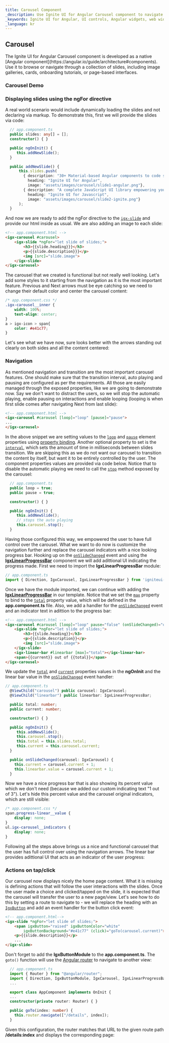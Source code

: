 ```yaml
---
title: Carousel Component
_description: Use Ignite UI for Angular Carousel component to navigate through a collection of slides, cards or page-based interfaces with endless programmatic features.
_keywords: Ignite UI for Angular, UI controls, Angular widgets, web widgets, UI widgets, Angular, Native Angular Components Suite, Native Angular Controls, Native Angular Components Library, Angular Carousel component, Angular Carousel control
_language: kr
---
```


## Carousel
<p class="highlight">The Ignite UI for Angular Carousel component is developed as a native [Angular component](https://angular.io/guide/architecture#components). Use it to browse or navigate through a collection of slides, including image galleries, cards, onboarding tutorials, or page-based interfaces.</p>
<div class="divider"></div>

### Carousel Demo

<code-view style="height: 620px" 
           data-demos-base-url="{environment:demosBaseUrl}" 
           iframe-src="{environment:demosBaseUrl}/layouts/carousel-sample-4" >
</code-view>


### Displaying slides using the ngFor directive

A real world scenario would include dynamically loading the slides and not declaring via markup. To demonstrate this, first we will provide the slides via code:

```typescript
  // app.component.ts
  public slides: any[] = [];
  constructor() { }

  public ngOnInit() {
     this.addNewSlide();
  }

  public addNewSlide() {
      this.slides.push(
        { description: "30+ Material-based Angular components to code speedy web apps faster.",
          heading: "Ignite UI for Angular",
          image: "assets/images/carousel/slide1-angular.png"},
        { description: "A complete JavaScript UI library empowering you to build data-rich responsive web apps.",
          heading: "Ignite UI for Javascript",
          image: "assets/images/carousel/slide2-ignite.png"}
      );
  }
```
And now we are ready to add the ngFor directive to the [`igx-slide`]({environment:angularApiUrl}/classes/igxslidecomponent.html) and provide our html inside as usual. We are also adding an image to each slide:

```html
<!-- app.component.html -->
<igx-carousel #carousel>
    <igx-slide *ngFor="let slide of slides;">
        <h3>{{slide.heading}}}</h3>
        <p>{{slide.description}}}</p>
        <img [src]="slide.image">
    </igx-slide>
</igx-carousel>
```

The carousel that we created is functional but not really well looking. Let's add some styles to it starting from the navigation as it is the most important feature. Previous and Next arrows must be eye catching so we need to change their default color and center the carousel content:

```css
/* app.component.css */
.igx-carousel__inner {
    width: 100%;
    text-align: center; 
}
a > igx-icon > span{
    color: #e41c77;
}
```

Let's see what we have now, sure looks better with the arrows standing out clearly on both sides and all the content centered:


<code-view style="height: 600px" 
           data-demos-base-url="{environment:demosBaseUrl}" 
           iframe-src="{environment:demosBaseUrl}/layouts/carousel-sample-2" >
</code-view>


### Navigation

As mentioned navigation and transition are the most important carousel features. One should make sure that the transition interval, auto playing and pausing are configured as per the requirements. All those are easily managed through the exposed properties, like we are going to demonstrate now. Say we don't want to distract the users, so we will stop the automatic playing, enable pausing on interactions and enable looping (looping is when first slide comes after navigating Next from last slide):

```html
<!-- app.component.html -->
<igx-carousel #carousel [loop]="loop" [pause]="pause">
...
</igx-carousel>
```
In the above snippet we are setting values to the [`loop`]({environment:angularApiUrl}/classes/igxcarouselcomponent.html#loop) and [`pause`]({environment:angularApiUrl}/classes/igxcarouselcomponent.html#pause) element properties using [property binding](https://angular.io/guide/template-syntax#property-binding). Another optional property to set is the [`interval`]({environment:angularApiUrl}/classes/igxcarouselcomponent.html#interval), which sets the amount of time in milliseconds between slides transition. We are skipping this as we do not want our carousel to transition the content by itself, but want it to be entirely controlled by the user. The component properties values are provided via code below. Notice that to disable the automatic playing we need to call the [`stop`]({environment:angularApiUrl}/classes/igxcarouselcomponent.html#stop) method exposed by the carousel:

```typescript
  // app.component.ts
  public loop = true;
  public pause = true;

  constructor() { }

  public ngOnInit() {
     this.addNewSlide();
     // stops the auto playing
     this.carousel.stop();
  }
```
Having those configured this way, we empowered the user to have full control over the carousel. What we want to do now is customize the navigation further and replace the carousel indicators with a nice looking progress bar. Hooking up on the [`onSlideChanged`]({environment:angularApiUrl}/classes/igxcarouselcomponent.html#onslidechanged) event and using the [**IgxLinearProgressBar**]({environment:angularApiUrl}/classes/igxlinearprogressbarcomponent.html) component we will add adittional UI indicating the progress made. First we need to import the **IgxLinearProgressBar** module:

```typescript
// app.component.ts
import { Direction, IgxCarousel, IgxLinearProgressBar } from 'igniteui-angular';
```
Once we have the module imported, we can continue with adding the [**IgxLinearProgressBar**]({environment:angularApiUrl}/classes/igxlinearprogressbarcomponent.html) in our template. Notice that we set the [`max`]({environment:angularApiUrl}/classes/igxlinearprogressbarcomponent.html#max) property to bind to the [`total`]({environment:angularApiUrl}/classes/igxcarouselcomponent.html#total) property value, which will be defined in the **app.component.ts** file. Also, we add a handler for the [`onSlideChanged`]({environment:angularApiUrl}/classes/igxcarouselcomponent.html#onslidechanged) event and an indicator text in adittion to the progress bar:

```html
<!-- app.component.html -->
<igx-carousel #carousel [loop]="loop" pause="false" (onSlideChanged)="onSlideChanged(carousel)">
    <igx-slide *ngFor="let slide of slides;">
        <h3>{{slide.heading}}</h3>
        <p>{{slide.description}}</p>
        <img [src]="slide.image">
    </igx-slide>
    <igx-linear-bar #linearbar [max]="total"></igx-linear-bar>
    <span>{{current}} out of {{total}}</span>
</igx-carousel>
```

We update the [`total`]({environment:angularApiUrl}/classes/igxcarouselcomponent.html#total) and [`current`]({environment:angularApiUrl}/classes/igxcarouselcomponent.html#current) properties values in the **ngOnInit** and the linear bar value in the [`onSlideChanged`]({environment:angularApiUrl}/classes/igxcarouselcomponent.html#onslidechanged) event handler:

```typescript
// app.component.ts
  @ViewChild("carousel") public carousel: IgxCarousel;
  @ViewChild("linearbar") public linearbar: IgxLinearProgressBar;

  public total: number;
  public current: number;

  constructor() { }

  public ngOnInit() {
     this.addNewSlide();
     this.carousel.stop();
     this.total = this.slides.total;
     this.current = this.carousel.current;
  }

  public onSlideChanged(carousel: IgxCarousel) {
    this.current = carousel.current + 1;
    this.linearbar.value = carousel.current + 1;
  }
```
Now we have a nice progress bar that is also showing its percent value which we don't need (because we added our custom indicating text "1 out of 3"). Let's hide this percent value and the carousel original indicators, which are still visible:

```css
/* app.component.css */
span.progress-linear__value {
    display: none;
}
ul.igx-carousel__indicators {
    display: none;
}
```

Following all the steps above brings us a nice and functional carousel that the user has full control over using the navigation arrows. The linear bar provides adittional UI that acts as an indicator of the user progress:


<code-view style="height: 550px" 
           data-demos-base-url="{environment:demosBaseUrl}" 
           iframe-src="{environment:demosBaseUrl}/layouts/carousel-sample-3" >
</code-view>


### Actions on tap/click
Our carousel now displays nicely the home page content. What it is missing is defining actions that will follow the user interactions with the slides. Once the user made a choice and clicked/tapped on the slide, it is expected that the carousel will transfer the user to a new page/view. Let's see how to do this by setting a route to navigate to - we will replace the heading with an [`IgxButton`]({environment:angularApiUrl}/classes/igxbuttondirective.html) and  add an event handler for the button click event:

```html
<!-- app.component.html-->
<igx-slide *ngFor="let slide of slides;">
    <span igxButton="raised" igxButtonColor="white" 
        igxButtonBackground="#e41c77" (click)="goTo(carousel.current)">{{slide.heading}}</span>
    <p>{{slide.description}}</p>
    ...
</igx-slide>
```
Don't forget to add the **IgxButtonModule** to the **app.component.ts**. The `goto()` function will use the [Angular router](https://angular.io/guide/router) to navigate to another view:

```typescript
  // app.component.ts
  import { Router } from "@angular/router";
  import { Direction, IgxButtonModule, IgxCarousel, IgxLinearProgressBar } from 'igniteui-angular';
  ...

  export class AppComponent implements OnInit {
  ...
  constructor(private router: Router) { }

  public goTo(index: number) {
    this.router.navigate(["/details", index]);
  }
```
Given this configuration, the router matches that URL to the given route path **/details:index** and displays the corresponding page:

<div class="sample-container loading" style="height: 620px">
    <iframe data-src='{environment:demosBaseUrl}/layouts/carousel-sample-4' width="100%" height="100%" seamless frameBorder="0" class="lazyload"></iframe>
</div>

###API References
<div class="divider--half"></div>

* [IgxCarouselComponent]({environment:angularApiUrl}/classes/igxcarouselcomponent.html)
* [IgxCarouselComponent Styles]({environment:sassApiUrl}/index.html#function-igx-carousel-theme)
* [IgxSlideComponent]({environment:angularApiUrl}/classes/igxslidecomponent.html)
* [IgxLinearProgressBarComponent]({environment:angularApiUrl}/classes/igxlinearprogressbarcomponent.html)
* [IgxLinearProgressBarComponent Styles]({environment:sassApiUrl}/index.html#function-igx-progress-linear-theme)
* [IgxButtonDirective]({environment:angularApiUrl}/classes/igxbuttondirective.html)
* [IgxButton Styles]({environment:sassApiUrl}/index.html#function-igx-button-theme)
